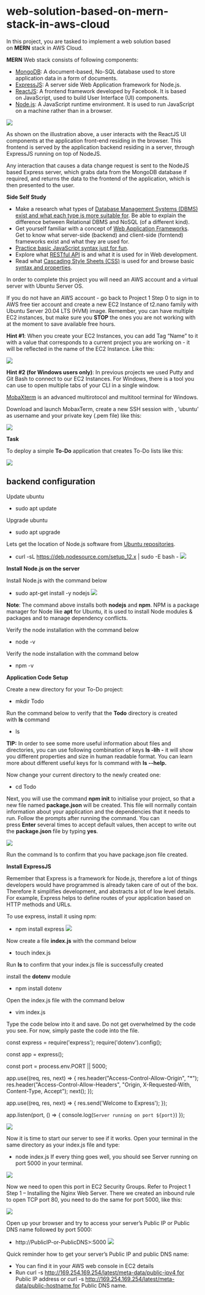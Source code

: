 # web-solution-based-on-mern-stack-in-aws-cloud
In this project, you are tasked to implement a web solution based on **MERN** stack in AWS Cloud.

**MERN** Web stack consists of following components:

- [MongoDB](https://www.mongodb.com/): A document-based, No-SQL database used to store application data in a form of documents.
- [ExpressJS](https://expressjs.com/): A server side Web Application framework for Node.js.
- [ReactJS](https://reactjs.org/): A frontend framework developed by Facebook. It is based on JavaScript, used to build User Interface (UI) components.
- [Node.js](https://nodejs.org/en/): A JavaScript runtime environment. It is used to run JavaScript on a machine rather than in a browser.

![](./images/pic1.png)

As shown on the illustration above, a user interacts with the ReactJS UI components at the application front-end residing in the browser. This frontend is served by the application backend residing in a server, through ExpressJS running on top of NodeJS.

Any interaction that causes a data change request is sent to the NodeJS based Express server, which grabs data from the MongoDB database if required, and returns the data to the frontend of the application, which is then presented to the user.

**Side Self Study**
- Make a research what types of [Database Management Systems (DBMS) exist and what each type is more suitable for](https://www.alooma.com/blog/types-of-modern-databases). Be able to explain the difference between Relational DBMS and NoSQL (of a different kind).
- Get yourself familiar with a concept of [Web Application Frameworks](https://en.wikipedia.org/wiki/Web_framework). Get to know what server-side (backend) and client-side (forntend) frameworks exist and what they are used for.
- [Practice basic JavaScript syntax just for fun](https://www.w3schools.com/js/js_intro.asp).
- Explore what [RESTful API](https://restfulapi.net/) is and what it is used for in Web development.
- Read what [Cascading Style Sheets (CSS)](https://en.wikipedia.org/wiki/CSS) is used for and browse basic [syntax and properties](https://www.w3schools.com/css/css_intro.asp).


In order to complete this project you will need an AWS account and a virtual server with Ubuntu Server OS.

If you do not have an AWS account - go back to Project 1 Step 0 to sign in to AWS free tier account and create a new EC2 Instance of t2.nano family with Ubuntu Server 20.04 LTS (HVM) image. Remember, you can have multiple EC2 instances, but make sure you **STOP** the ones you are not working with at the moment to save available free hours.

**Hint #1**: When you create your EC2 Instances, you can add Tag “Name” to it with a value that corresponds to a current project you are working on - it will be reflected in the name of the EC2 Instance. Like this:

![](./images/pic2.png)

**Hint #2 (for Windows users only)**: In previous projects we used Putty and Git Bash to connect to our EC2 Instances. For Windows, there is a tool you can use to open multiple tabs of your CLI in a single window.

[MobaXterm](https://mobaxterm.mobatek.net/download.html) is an advanced multirotocol and multitool terminal for Windows.

Download and launch MobaxTerm, create a new SSH session with , ‘ubuntu’ as username and your private key (.pem file) like this:

![](./images/GIF1.gif)

**Task**

To deploy a simple **To-Do** application that creates To-Do lists like this:

![](./images/GIF2.gif)

## backend configuration
Update ubuntu
- sudo apt update

Upgrade ubuntu
- sudo apt upgrade

Lets get the location of Node.js software from [Ubuntu repositories](https://github.com/nodesource/distributions#deb).
- curl -sL https://deb.nodesource.com/setup_12.x | sudo -E bash -
![](./images/pic3.png)

**Install Node.js on the server**

Install Node.js with the command below
- sudo apt-get install -y nodejs
![](./images/pic4.png)

**Note**: The command above installs both **nodejs** and **npm**. NPM is a package manager for Node like **apt** for Ubuntu, it is used to install Node modules & packages and to manage dependency conflicts.

Verify the node installation with the command below
- node -v

Verify the node installation with the command below
- npm -v

**Application Code Setup**

Create a new directory for your To-Do project:
-  mkdir Todo

Run the command below to verify that the **Todo** directory is created with **ls** command
- ls

**TIP:** In order to see some more useful information about files and directories, you can use following combination of keys **ls -lih -** it will show you different properties and size in human readable format. You can learn more about different useful keys for ls command with **ls --help.**

Now change your current directory to the newly created one:
- cd Todo

Next, you will use the command **npm init** to initialise your project, so that a new file named **package.json** will be created. This file will normally contain information about your application and the dependencies that it needs to run. Follow the prompts after running the command. You can press **Enter** several times to accept default values, then accept to write out the **package.json** file by typing **yes**.

![](./images/pic5.png)

Run the command ls to confirm that you have package.json file created.

**Install ExpressJS**

Remember that Express is a framework for Node.js, therefore a lot of things developers would have programmed is already taken care of out of the box. Therefore it simplifies development, and abstracts a lot of low level details. For example, Express helps to define routes of your application based on HTTP methods and URLs.

To use express, install it using npm:
- npm install express
![](./images/pic6.png)

Now create a file **index.js** with the command below
- touch index.js

Run **ls** to confirm that your index.js file is successfully created

install the **dotenv** module
- npm install dotenv

Open the index.js file with the command below
- vim index.js

Type the code below into it and save. Do not get overwhelmed by the code you see. For now, simply paste the code into the file.

const express = require('express');
require('dotenv').config();

const app = express();

const port = process.env.PORT || 5000;

app.use((req, res, next) => {
res.header("Access-Control-Allow-Origin", "\*");
res.header("Access-Control-Allow-Headers", "Origin, X-Requested-With, Content-Type, Accept");
next();
});

app.use((req, res, next) => {
res.send('Welcome to Express');
});

app.listen(port, () => {
console.log(`Server running on port ${port}`)
});

![](./images/pic7.png)

Now it is time to start our server to see if it works. Open your terminal in the same directory as your index.js file and type:
- node index.js
If every thing goes well, you should see Server running on port 5000 in your terminal.

![](./images/pic8.png)

Now we need to open this port in EC2 Security Groups. Refer to Project 1 Step 1 – Installing the Nginx Web Server. There we created an inbound rule to open TCP port 80, you need to do the same for port 5000, like this:

![](./images/pic9.png)

Open up your browser and try to access your server’s Public IP or Public DNS name followed by port 5000:
- http://PublicIP-or-PublicDNS>:5000
![](./images/pic10.png)

Quick reminder how to get your server’s Public IP and public DNS name:
- You can find it in your AWS web console in EC2 details
- Run curl -s http://169.254.169.254/latest/meta-data/public-ipv4 for Public IP address or curl -s http://169.254.169.254/latest/meta-data/public-hostname for Public DNS name.


